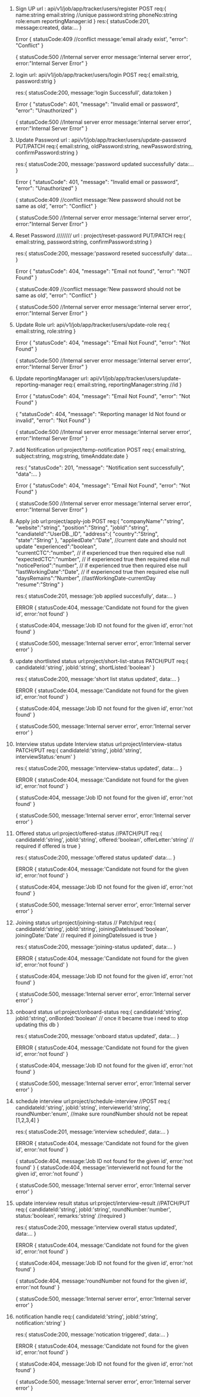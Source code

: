 1.  Sign UP
    url : api/v1/job/app/tracker/users/register POST
    req:{
    name:string
    email:string //unique
    password:string
    phoneNo:string
    role:enum
    reportingManager:id
    }
    res:{
    statusCode:201,
    message:created,
    data:...
    }

    Error
    {
    statusCode:409 //conflict
    message:'email alrady exist',
    "error": "Conflict"
    }

    {
    statusCode:500 //Internal server error
    message:'internal server error',
    error:"Internal Server Error"
    }

2.  login
    url: api/v1/job/app/tracker/users/login POST
    req:{
    email:strig,
    password:strig
    }

    res:{
    statusCode:200,
    message:'login Successfull',
    data:token
    }

    Error
    {
    "statusCode": 401,
    "message": "Invalid email or password",
    "error": "Unauthorized"
    }

    {
    statusCode:500 //Internal server error
    message:'internal server error',
    error:"Internal Server Error"
    }

3.  Update Password
    url : api/v1/job/app/tracker/users/update-password PUT/PATCH
    req:{
    email:string,
    oldPassword:string,
    newPassword:string,
    confirmPassword:string
    }

    res:{
    statusCode:200,
    message:'password updated successfully'
    data:...
    }

    Error
    {
    "statusCode": 401,
    "message": "Invalid email or password",
    "error": "Unauthorized"
    }

    {
    statusCode:409 //conflict
    message:'New password should not be same as old',
    "error": "Conflict"
    }

    {
    statusCode:500 //Internal server error
    message:'internal server error',
    error:"Internal Server Error"
    }

4.  Reset Password ////////
    url : project/reset-password PUT/PATCH
    req:{
    email:string,
    password:string,
    confirmPassword:string
    }

    res:{
    statusCode:200,
    message:'password reseted successfully'
    data:...
    }

    Error
    {
    "statusCode": 404,
    "message": "Email not found",
    "error": "NOT Found"
    }

    {
    statusCode:409 //conflict
    message:'New password should not be same as old',
    "error": "Conflict"
    }

    {
    statusCode:500 //Internal server error
    message:'internal server error',
    error:"Internal Server Error"
    }

5.  Update Role
    url: api/v1/job/app/tracker/users/update-role
    req:{
    email:string,
    role:string
    }

    Error
    {
    "statusCode": 404,
    "message": "Email Not Found",
    "error": "Not Found"
    }

    {
    statusCode:500 //Internal server error
    message:'internal server error',
    error:"Internal Server Error"
    }

6.  Update reportingManager
    url: api/v1/job/app/tracker/users/update-reporting-manager
    req:{
    email:string,
    reportingManager:string //id
    }

    Error
    {
    "statusCode": 404,
    "message": "Email Not Found",
    "error": "Not Found"
    }

    {
    "statusCode": 404,
    "message": "Reporting manager Id Not found or invalid",
    "error": "Not Found"
    }

    {
    statusCode:500 //Internal server error
    message:'internal server error',
    error:"Internal Server Error"
    }

7.  add Notification
    url:project/temp-notification POST
    req:{
    email:string,
    subject:string,
    msg:string,
    timeAnddate:date
    }

    res:{
    "statusCode": 201,
    "message": "Notification sent successfully",
    "data":...
    }

    Error
    {
    "statusCode": 404,
    "message": "Email Not Found",
    "error": "Not Found"
    }

    {
    statusCode:500 //Internal server error
    message:'internal server error',
    error:"Internal Server Error"
    }

8.  Apply job
    url:project/apply-job POST
    req:{
    "companyName":"string",
    "website":"string",
    "position":"String",
    "jobId":"string",
    "candiateId":"UserDB.\_ID",
    "address":{
    "country":"String",
    "state":"String"
    },
    "appliedDate":"Date", //current date and should not update
    "experienced":"boolean",  
     "currentCTC":"number", // if experienced true then required else null
    "expectedCTC":"number", // if experienced true then required else null
    "noticePeriod":"number", // if experienced true then required else null
    "lastWorkingDate":"Date", // if experienced true then required else null
    "daysRemains":"Number", //lastWorkingDate-currentDay
    "resume":"String"
    }

       <!-- "shortListed":"boolean",
       "interviewStatus":"enum", //[todo,inprogress,done] default todo // it can be change from todo if shortListed is true else todo only
       "offered":"boolean", // it can true after interviewStatus becomes done else it always false
       "offerLetter":"string", // required when offered is true
       "joiningDateIssued":"boolean", // it can true after offered becomes true else it always false
       "joiningDate":"Date", // required when joiningDateIssued is true
       "onBorded":"boolean", // if this got true then no more changes here -->

    res:{
    statusCode:201,
    message:'job applied succesfully',
    data:...
    }

    ERROR
    {
    statusCode:404,
    message:'Candidate not found for the given id',
    error:'not found'
    }

    {
    statusCode:404,
    message:'Job ID not found for the given id',
    error:'not found'
    }

    {
    statusCode:500,
    message:'Internal server error',
    error:'Internal server error'
    }

9.  update shortlisted status
    url:project/short-list-status PATCH/PUT
    req:{
    candidateId:'string',
    jobId:'string',
    shortListed:'boolean'
    }

    res:{
    statusCode:200,
    message:'short list status updated',
    data:...
    }

    ERROR
    {
    statusCode:404,
    message:'Candidate not found for the given id',
    error:'not found'
    }

    {
    statusCode:404,
    message:'Job ID not found for the given id',
    error:'not found'
    }

    {
    statusCode:500,
    message:'Internal server error',
    error:'Internal server error'
    }

10. Interview status
    update Interview status
    url:project/interview-status PATCH/PUT
    req:{
    candidateId:'string',
    jobId:'string',
    interviewStatus:'enum'
    }

    res:{
    statusCode:200,
    message:'interview-status updated',
    data:...
    }

    ERROR
    {
    statusCode:404,
    message:'Candidate not found for the given id',
    error:'not found'
    }

    {
    statusCode:404,
    message:'Job ID not found for the given id',
    error:'not found'
    }

    {
    statusCode:500,
    message:'Internal server error',
    error:'Internal server error'
    }

11. Offered status
    url:project/offered-status //PATCH/PUT
    req:{
    candidateId:'string',
    jobId:'string',
    offered:'boolean',
    offerLetter:'string' // required if offered is true
    }

    res:{
    statusCode:200,
    message:'offered status updated'
    data:...
    }

    ERROR
    {
    statusCode:404,
    message:'Candidate not found for the given id',
    error:'not found'
    }

    {
    statusCode:404,
    message:'Job ID not found for the given id',
    error:'not found'
    }

    {
    statusCode:500,
    message:'Internal server error',
    error:'Internal server error'
    }

12. Joining status
    url:project/joining-status // Patch/put
    req:{
    candidateId:'string',
    jobId:'string',
    joiningDateIssued:'boolean',
    joiningDate:'Date' // required if joiningDateIssued is true
    }

    res:{
    statusCode:200,
    message:'joining-status updated',
    data:...
    }

    ERROR
    {
    statusCode:404,
    message:'Candidate not found for the given id',
    error:'not found'
    }

    {
    statusCode:404,
    message:'Job ID not found for the given id',
    error:'not found'
    }

    {
    statusCode:500,
    message:'Internal server error',
    error:'Internal server error'
    }

13. onboard status
    url:project/onboard-status
    req:{
    candidateId:'string',
    jobId:'string',
    onBorded:'boolean' // once it became true i need to stop updating this db
    }

    res:{
    statusCode:200,
    message:'onboard status updated',
    data:...
    }

    ERROR
    {
    statusCode:404,
    message:'Candidate not found for the given id',
    error:'not found'
    }

    {
    statusCode:404,
    message:'Job ID not found for the given id',
    error:'not found'
    }

    {
    statusCode:500,
    message:'Internal server error',
    error:'Internal server error'
    }

14. schedule interview
    url:project/schedule-interview //POST
    req:{
    candidateId:'string',
    jobId:'string',
    interviewerId:'string',
    roundNumber:'enum', //make sure roundNumber should not be repeat [1,2,3,4]
    }

    res:{
    statusCode:201,
    message:'interview scheduled',
    data:...
    }

    ERROR
    {
    statusCode:404,
    message:'Candidate not found for the given id',
    error:'not found'
    }

    {
    statusCode:404,
    message:'Job ID not found for the given id',
    error:'not found'
    }
    {
    statusCode:404,
    message:'interviewerId not found for the given id',
    error:'not found'
    }

    {
    statusCode:500,
    message:'Internal server error',
    error:'Internal server error'
    }

15. update interview result status
    url:project/interview-result //PATCH/PUT
    req:{
    candidateId:'string',
    jobId:'string',
    roundNumber:'number',
    status:'boolean',
    remarks:'string' //required
    }

    res:{
    statusCode:200,
    message:'interview overall status updated',
    data:...
    }

    ERROR
    {
    statusCode:404,
    message:'Candidate not found for the given id',
    error:'not found'
    }

    {
    statusCode:404,
    message:'Job ID not found for the given id',
    error:'not found'
    }

    {
    statusCode:404,
    message:'roundNumber not found for the given id',
    error:'not found'
    }

    {
    statusCode:500,
    message:'Internal server error',
    error:'Internal server error'
    }

16. notification handle
    req:{
    candidateId:'string',
    jobId:'string',
    notification:'string'
    }

    res:{
    statusCode:200,
    message:'notication triggered',
    data:...
    }

    ERROR
    {
    statusCode:404,
    message:'Candidate not found for the given id',
    error:'not found'
    }

    {
    statusCode:404,
    message:'Job ID not found for the given id',
    error:'not found'
    }

    {
    statusCode:500,
    message:'Internal server error',
    error:'Internal server error'
    }
